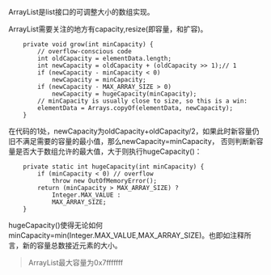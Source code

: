 ArrayList是list接口的可调整大小的数组实现。

ArrayList需要关注的地方有capacity,resize(即容量，和扩容)。

```
    private void grow(int minCapacity) {
        // overflow-conscious code
        int oldCapacity = elementData.length;
        int newCapacity = oldCapacity + (oldCapacity >> 1);// 1
        if (newCapacity - minCapacity < 0)
            newCapacity = minCapacity;
        if (newCapacity - MAX_ARRAY_SIZE > 0)
            newCapacity = hugeCapacity(minCapacity);
        // minCapacity is usually close to size, so this is a win:
        elementData = Arrays.copyOf(elementData, newCapacity);
    }
```
在代码的1处，newCapacity为oldCapacity+oldCapacity/2，如果此时新容量仍旧不满足需要的容量的最小值，那么newCapacity=minCapacity，
否则判断新容量是否大于数组允许的最大值，大于则执行hugeCapacity()：
```
    private static int hugeCapacity(int minCapacity) {
        if (minCapacity < 0) // overflow
            throw new OutOfMemoryError();
        return (minCapacity > MAX_ARRAY_SIZE) ?
            Integer.MAX_VALUE :
            MAX_ARRAY_SIZE;
    }
```
hugeCapacity()使得无论如何minCapacity=min(Integer.MAX_VALUE,MAX_ARRAY_SIZE)。也即如注释所言，新的容量总数接近元素的大小。
> ArrayList最大容量为0x7fffffff
